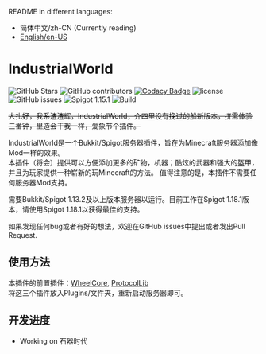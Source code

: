 README in different languages:
* 简体中文/zh-CN (Currently reading)
* [English/en-US][1]

# IndustrialWorld

![GitHub Stars](https://img.shields.io/github/stars/Plugindustry/IndustrialWorld)
![GitHub contributors](https://img.shields.io/github/contributors/Plugindustry/IndustrialWorld)
[![Codacy Badge](https://api.codacy.com/project/badge/Grade/7ed7dc549a7e4212b193716ecced0773)](https://app.codacy.com/manual/Plugindustry/IndustrialWorld?utm_source=github.com&utm_medium=referral&utm_content=Plugindustry/IndustrialWorld&utm_campaign=Badge_Grade_Dashboard)
![license](https://img.shields.io/github/license/Plugindustry/IndustrialWorld)
![GitHub issues](https://img.shields.io/github/issues/Plugindustry/IndustrialWorld)
![Spigot 1.15.1](https://img.shields.io/badge/spigot-1.18.1-blue)
![Build](https://github.com/Plugindustry/IndustrialWorld/workflows/Build/badge.svg)

~~大扎好，我系渣渣辉，IndustrialWorld，介四里没有挽过的船新版本，挤需体验三番钟，里造会干我一样，爱象节个插件。~~  

IndustrialWorld是一个Bukkit/Spigot服务器插件，旨在为Minecraft服务器添加像Mod一样的效果。  
本插件（将会）提供可以方便添加更多的矿物，机器；酷炫的武器和强大的盔甲，并且为玩家提供一种崭新的玩Minecraft的方法。 
值得注意的是，本插件不需要任何服务器Mod支持。

需要Bukkit/Spigot 1.13.2及以上版本服务器以运行。目前工作在Spigot 1.18.1版本，请使用Spigot 1.18.1以获得最佳的支持。

如果发现任何bug或者有好的想法，欢迎在GitHub issues中提出或者发出Pull Request.

## 使用方法
本插件的前置插件：[WheelCore](https://github.com/Plugindustry/WheelCore), [ProtocolLib](https://www.spigotmc.org/resources/protocollib.1997/)  
将这三个插件放入Plugins/文件夹，重新启动服务器即可。

## 开发进度
* Working on 石器时代

[1]: https://github.com/Plugindustry/IndustrialWorld/blob/master/README-EN.md
